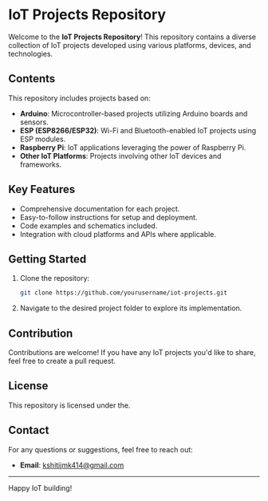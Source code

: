 # IoT Projects Repository

Welcome to the **IoT Projects Repository**! This repository contains a diverse collection of IoT projects developed using various platforms, devices, and technologies.

## Contents

This repository includes projects based on:

- **Arduino**: Microcontroller-based projects utilizing Arduino boards and sensors.
- **ESP (ESP8266/ESP32)**: Wi-Fi and Bluetooth-enabled IoT projects using ESP modules.
- **Raspberry Pi**: IoT applications leveraging the power of Raspberry Pi.
- **Other IoT Platforms**: Projects involving other IoT devices and frameworks.

## Key Features

- Comprehensive documentation for each project.
- Easy-to-follow instructions for setup and deployment.
- Code examples and schematics included.
- Integration with cloud platforms and APIs where applicable.

## Getting Started

1. Clone the repository:
   ```bash
   git clone https://github.com/yourusername/iot-projects.git
   ```
2. Navigate to the desired project folder to explore its implementation.

## Contribution

Contributions are welcome! If you have any IoT projects you'd like to share, feel free to create a pull request.

## License

This repository is licensed under the.

## Contact

For any questions or suggestions, feel free to reach out:
- **Email**: kshitijmk414@gmail.com

---

Happy IoT building! 
